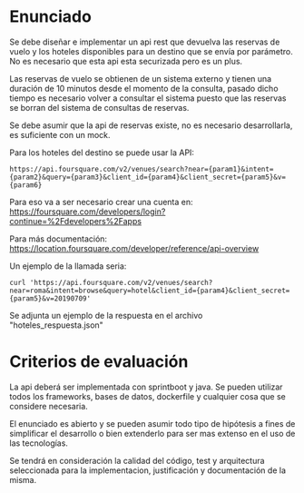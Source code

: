 # Enunciado

Se debe diseñar e implementar un api rest que devuelva las reservas de vuelo y los hoteles disponibles para un destino que se envía por parámetro. No es necesario que esta api esta securizada pero es un plus.

Las reservas de vuelo se obtienen de un sistema externo y tienen una duración de 10 minutos desde el momento de la consulta, pasado dicho tiempo es necesario volver a consultar el sistema puesto que las reservas se borran del sistema de consultas de reservas.

Se debe asumir que la api de reservas existe, no es necesario desarrollarla, es suficiente con un mock.

Para los hoteles del destino se puede usar la API:


```
https://api.foursquare.com/v2/venues/search?near={param1}&intent={param2}&query={param3}&client_id={param4}&client_secret={param5}&v={param6}

```

Para eso va a ser necesario crear una cuenta en:
https://foursquare.com/developers/login?continue=%2Fdevelopers%2Fapps

Para más documentación:
https://location.foursquare.com/developer/reference/api-overview

Un ejemplo de la llamada seria:

```
curl 'https://api.foursquare.com/v2/venues/search?near=roma&intent=browse&query=hotel&client_id={param4}&client_secret={param5}&v=20190709'

```

Se adjunta un ejemplo de la respuesta en el archivo "hoteles_respuesta.json"

# Criterios de evaluación

La api deberá ser implementada con sprintboot y java. Se pueden utilizar todos los frameworks, bases de datos, dockerfile y cualquier cosa que se considere necesaria.

El enunciado es abierto y se pueden asumir todo tipo de hipótesis a fines de simplificar el desarrollo o bien extenderlo para ser mas extenso en el uso de las tecnologías.

Se tendrá en consideración la calidad del código, test y arquitectura seleccionada para la implementacion, justificación y documentación de la misma.
